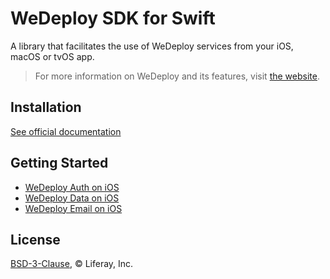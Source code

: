 # WeDeploy SDK for Swift

A library that facilitates the use of WeDeploy services from your iOS, macOS or tvOS app.

> For more information on WeDeploy and its features, visit [the website](https://wedeploy.com).

## Installation

[See official documentation](https://wedeploy.com/docs/intro/api-clients/#3)

## Getting Started

* [WeDeploy Auth on iOS](https://wedeploy.com/tutorials/auth-ios/get-started/)
* [WeDeploy Data on iOS](https://wedeploy.com/tutorials/data-ios/get-started/)
* [WeDeploy Email on iOS](https://wedeploy.com/tutorials/email-ios/get-started/)

## License

[BSD-3-Clause](https://spdx.org/licenses/BSD-3-Clause.html), © Liferay, Inc.